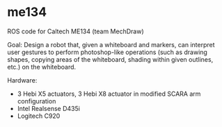 # me134
ROS code for Caltech ME134 (team MechDraw)

Goal: Design a robot that, given a whiteboard and markers, can interpret user gestures to perform photoshop-like
operations (such as drawing shapes, copying areas of the whiteboard, shading within given outlines, etc.) on
the whiteboard.

Hardware:
- 3 Hebi X5 actuators, 3 Hebi X8 actuator in modified SCARA arm configuration
- Intel Realsense D435i
- Logitech C920
